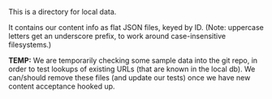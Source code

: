 This is a directory for local data.

It contains our content info as flat JSON files, keyed by ID.
(Note: uppercase letters get an underscore prefix, to work around
case-insensitive filesystems.)

**TEMP:** We are temporarily checking some sample data into the git repo,
in order to test lookups of existing URLs (that are known in the local db).
We can/should remove these files (and update our tests) once we have
new content acceptance hooked up.
